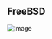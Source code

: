 FreeBSD
--------------------------------------------------
![image](https://github.com/user-attachments/assets/572480cb-47bd-4132-b396-c0a235b57e58)

